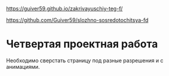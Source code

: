 https://guiver59.github.io/zakrivayuschiy-teg-f/

https://github.com/Guiver59/slozhno-sosredotochitsya-fd

# Четвертая проектная работа
Необходимо сверстать страницу под разные разрешения и с анимациями.